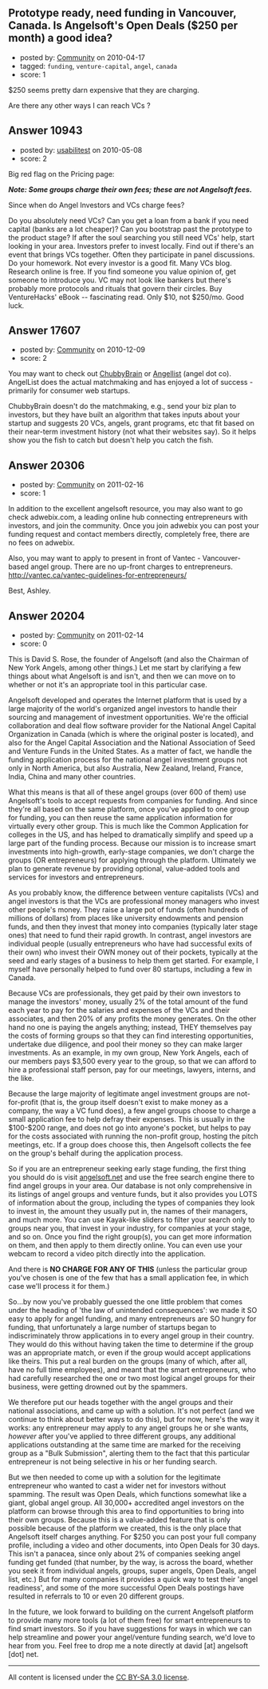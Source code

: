 ## Prototype ready, need funding in Vancouver, Canada. Is Angelsoft's Open Deals ($250 per month) a good idea?

- posted by: [Community](https://stackexchange.com/users/-1/-1-community) on 2010-04-17
- tagged: `funding`, `venture-capital`, `angel`, `canada`
- score: 1

$250 seems pretty darn expensive that they are charging. 

Are there any other ways I can reach VCs ?


## Answer 10943

- posted by: [usabilitest](https://stackexchange.com/users/-1/3024-usabilitest) on 2010-05-08
- score: 2

Big red flag on the Pricing page: 

***Note: Some groups charge their own fees; these are not Angelsoft fees.*** 

Since when do Angel Investors and VCs charge fees? 

Do you absolutely need VCs? Can you get a loan from a bank if you need capital (banks are a lot cheaper)? Can you bootstrap past the prototype to the product stage? If after the soul searching you still need VCs' help, start looking in your area. Investors prefer to invest locally. Find out if there's an event that brings VCs together. Often they participate in panel discussions. Do your homework. Not every investor is a good fit. Many VCs blog. Research online is free. If you find someone you value opinion of, get someone to introduce you. VC may not look like bankers but there's probably more protocols and rituals that govern their circles. Buy VentureHacks' eBook -- fascinating read. Only $10, not $250/mo. Good luck. 


## Answer 17607

- posted by: [Community](https://stackexchange.com/users/-1/-1-community) on 2010-12-09
- score: 2

<p>You may want to check out <a href="http://www.chubbybrain.com" rel="nofollow">ChubbyBrain</a> or <a href="http://www.angel.co" rel="nofollow">Angellist</a> (angel dot co).  AngelList does the actual matchmaking and has enjoyed a lot of success - primarily for consumer web startups.</p>

<p>ChubbyBrain doesn't do the matchmaking, e.g., send your biz plan to investors, but they have built an algorithm that takes inputs about your startup and suggests 20 VCs, angels, grant programs, etc that fit based on their near-term investment history (not what their websites say). So it helps show you the fish to catch but doesn't help you catch the fish.</p>



## Answer 20306

- posted by: [Community](https://stackexchange.com/users/-1/-1-community) on 2011-02-16
- score: 1

In addition to the excellent angelsoft resource, you may also want to go check adwebix.com, a leading online hub connecting entrepreneurs with investors, and join the community. Once you join adwebix you can post your funding request and contact members directly, completely free, there are no fees on adwebix. 

Also, you may want to apply to present in front of Vantec - Vancouver-based angel group. There are no up-front charges to entrepreneurs.
http://vantec.ca/vantec-guidelines-for-entrepreneurs/

Best,
Ashley.




## Answer 20204

- posted by: [Community](https://stackexchange.com/users/-1/-1-community) on 2011-02-14
- score: 0

<p>This is David S. Rose, the founder of Angelsoft (and also the Chairman of New York Angels, among other things.)  Let me start by clarifying a few things about what Angelsoft is and isn't, and then we can move on to whether or not it's an appropriate tool in this particular case.</p>

<p>Angelsoft developed and operates the Internet platform that is used by a large majority of the world's organized angel investors to handle their sourcing and management of investment opportunities. We're the official collaboration and deal flow software provider for the National Angel Capital Organization in Canada (which is where the original poster is located), and also for the Angel Capital Association and the National Association of Seed and Venture Funds in the United States. As a matter of fact, we handle the funding application process for the national angel investment groups not only in North America, but also Australia, New Zealand, Ireland, France, India, China and many other countries.</p>

<p>What this means is that all of these angel groups (over 600 of them) use Angelsoft's tools to accept requests from companies for funding. And since they're all based on the same platform, once you've applied to one group for funding, you can then reuse the same application information for virtually every other group. This is much like the Common Application for colleges in the US, and has helped to dramatically simplify and speed up a large part of the funding process.  Because our mission is to increase smart investments into high-growth, early-stage companies, we don't charge the groups (OR entrepreneurs) for applying through the platform. Ultimately we plan to generate revenue by providing optional, value-added tools and services for investors and entrepreneurs.</p>

<p>As you probably know, the difference between venture capitalists (VCs) and angel investors is that the VCs are professional money managers who invest other people's money. They raise a large pot of funds (often hundreds of millions of dollars) from places like university endowments and pension funds, and then they invest that money into companies (typically later stage ones) that need to fund their rapid growth.  In contrast, angel investors are individual people (usually entrepreneurs who have had successful exits of their own) who invest their OWN money out of their pockets, typically at the seed and early stages of a business to help them get started. For example, I myself have personally helped to fund over 80 startups, including a few in Canada.</p>

<p>Because VCs are professionals, they get paid by their own investors to manage the investors' money, usually 2% of the total amount of the fund each year to pay for the salaries and expenses of the VCs and their associates, and then 20% of any profits the money generates. On the other hand no one is paying the angels anything; instead, THEY themselves pay the costs of forming groups so that they can find interesting opportunities, undertake due diligence, and pool their money so they can make larger investments. As an example, in my own group, New York Angels, each of our members pays $3,500 every year to the group, so that we can afford to hire a professional staff person, pay for our meetings, lawyers, interns, and the like.</p>

<p>Because the large majority of legitimate angel investment groups are not-for-profit (that is, the group itself doesn't exist to make money as a company, the way a VC fund does), a few angel groups choose to charge a small application fee to help defray their expenses. This is usually in the $100-$200 range, and does not go into anyone's pocket, but helps to pay for the costs associated with running the non-profit group, hosting the pitch meetings, etc. If a group does choose this, then Angelsoft collects the fee on the group's behalf during the application process.</p>

<p>So if you are an entrepreneur seeking early stage funding, the first thing you should do is visit <a href="http://angelsoft.net/startup-tools/investor-search" rel="nofollow">angelsoft.net</a> and use the free search engine there to find angel groups in your area. Our database is not only comprehensive in its listings of angel groups and venture funds, but it also provides you LOTS of information about the group, including the types  of companies they look to invest in, the amount they usually put in, the names of their managers, and much more.  You can use Kayak-like sliders to filter your search only to groups near you, that invest in your industry, for companies at your stage, and so on. Once you find the right group(s), you can get more information on them, and then apply to them directly online. You can even use your webcam to record a video pitch directly into the application.</p>

<p>And there is <strong>NO CHARGE FOR ANY OF THIS</strong> (unless the particular group you've chosen is one of the few that has a small application fee, in which case we'll process it for them.)</p>

<p>So...by now you've probably guessed the one little problem that comes under the heading of 'the law of unintended consequences': we made it SO easy to apply for angel funding, and many entrepreneurs are SO hungry for funding, that unfortunately a large number of startups began to indiscriminately throw applications in to every angel group in their country. They would do this without having taken the time to determine if the group was an appropriate match, or even if the group would accept applications like theirs. This put a real burden on the groups (many of which, after all, have no full time employees), and meant that the smart entrepreneurs, who had carefully researched the one or two most logical angel groups for their business, were getting drowned out by the spammers.</p>

<p>We therefore put our heads together with the angel groups and their national associations, and came up with a solution. It's not perfect (and we continue to think about better ways to do this), but for now, here's the way it works: any entrepreneur may apply to any angel groups he or she wants, <em>however</em> after you've applied to three different groups, any additional applications outstanding at the same time are marked for the receiving group as a "Bulk Submission", alerting them to the fact that this particular entrepreneur is not being selective in his or her funding search.</p>

<p>But we then needed to come up with a solution for the legitimate entrepreneur who wanted to cast a wider net for investors without spamming. The result was Open Deals, which functions somewhat like a giant, global angel group. All 30,000+ accredited angel investors on the platform can browse through this area to find opportunities to bring into their own groups. Because this is a value-added feature that is only possible because of the platform we created, this is the only place that Angelsoft itself charges anything. For $250 you can post your full company profile, including a video and other documents, into Open Deals for 30 days. This isn't a panacea, since only about 2% of companies seeking angel funding get funded (that number, by the way, is across the board, whether you seek it from individual angels, groups, super angels, Open Deals, angel list, etc.)  But for many companies it provides a quick way to test their 'angel readiness', and some of the more successful Open Deals postings have resulted in referrals to 10 or even 20 different groups.</p>

<p>In the future, we look forward to building on the current Angelsoft platform to provide many more tools (a lot of them free) for smart entrepreneurs to find smart investors. So if you have suggestions for ways in which we can help streamline and power your angel/venture funding search, we'd love to hear from you. Feel free to drop me a note directly at david [at] angelsoft [dot] net.</p>




---

All content is licensed under the [CC BY-SA 3.0 license](https://creativecommons.org/licenses/by-sa/3.0/).
